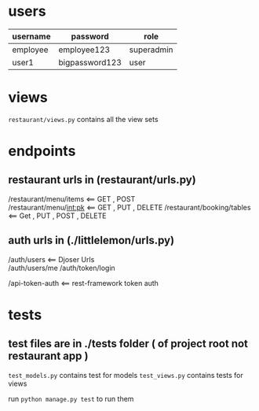 # users 

|username  |   password    |  role   |
| -------- | ------------ | -------- |
|employee  | employee123 | superadmin|
|user1     |bigpassword123 | user    |


# views 

`restaurant/views.py` contains all the view sets 


# endpoints

## restaurant urls in (restaurant/urls.py)
/restaurant/menu/items          <== GET , POST  
/restaurant/menu/<int:pk>  <== GET , PUT , DELETE 
/restaurant/booking/tables       <== Get , PUT , POST , DELETE 

## auth urls in (./littlelemon/urls.py) 
/auth/users                <== Djoser Urls  
/auth/users/me 
/auth/token/login 

/api-token-auth            <== rest-framework token auth


# tests 

## test files are in ./tests folder ( of project root not restaurant app )

`test_models.py` contains test for models
`test_views.py`  contains tests for views 

run `python manage.py test` to run them 




